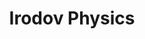 ---
layout: construction
title: Irodov Physics
excerpt: |
  Me wading through I.E. Irodov's classic text on general physics. Pretty top-notch stuff, and really difficult for me at times. I look forward to getting through it all.
---